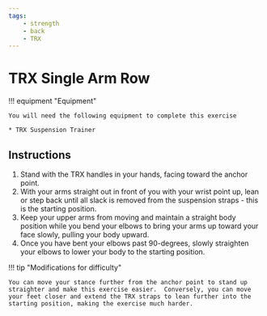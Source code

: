 ```yaml
---
tags:
    - strength
    - back
    - TRX
---
```


# TRX Single Arm Row

!!! equipment "Equipment"

    You will need the following equipment to complete this exercise
    
    * TRX Suspension Trainer

## Instructions

1. Stand with the TRX handles in your hands, facing toward the anchor point.
2. With your arms straight out in front of you with your wrist point up, lean or step back until all slack is removed from the suspension straps - this is the starting position.
3. Keep your upper arms from moving and maintain a straight body position while you bend your elbows to bring your arms up toward your face slowly, pulling your body upward.
4. Once you have bent your elbows past 90-degrees, slowly straighten your elbows to lower your body to the starting position.

!!! tip "Modifications for difficulty"

    You can move your stance further from the anchor point to stand up straighter and make this exercise easier.  Conversely, you can move your feet closer and extend the TRX straps to lean further into the starting position, making the exercise much harder.

